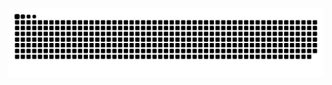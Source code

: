 ![Snake animation](https://raw.githubusercontent.com/hrushikesh-sam/hrushikesh-sam/output/github-contribution-grid-snake-dark.svg)

